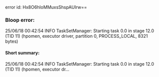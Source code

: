 error id: Hx8O6hIoMMuxsShspAUIrw==
### Bloop error:

25/06/18 00:42:54 INFO TaskSetManager: Starting task 0.0 in stage 12.0 (TID 11) (hpomen, executor driver, partition 0, PROCESS_LOCAL, 8321 bytes)
#### Short summary: 

25/06/18 00:42:54 INFO TaskSetManager: Starting task 0.0 in stage 12.0 (TID 11) (hpomen, executor dr...